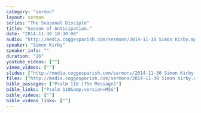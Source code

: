 ```yaml
---
category: "sermon"
layout: sermon
series: "The Seasonal Disciple"
title: "Season of Anticipation."
date: "2014-11-30 10:30:00"
audio: "http://media.coggesparish.com/sermons/2014-11-30 Simon Kirby.mp3"
speaker: "Simon Kirby"
speaker_info: ""
duration: "26"
youtube_videos: [""]
vimeo_videos: [""]
slides: ["http://media.coggesparish.com/sermons/2014-11-30 Simon Kirby.pdf"]
files: ["http://media.coggesparish.com/sermons/2014-11-30 Simon Kirby.wmv"]
bible_passages: ["Psalm 118 (The Message)"]
bible_links: ["Psalm 118&amp;version=MSG"]
bible_videos: [""]
bible_videos_links: [""]
---
```


